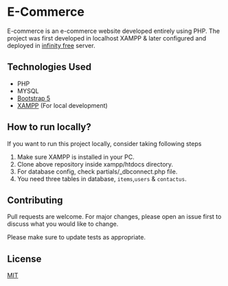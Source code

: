# E-Commerce

E-commerce is an e-commerce website developed entirely using PHP. The project was first developed in localhost XAMPP & later configured and deployed in [infinity free](https://www.infinityfree.com/) server.

## Technologies Used

* PHP
* MYSQL
* [Bootstrap 5](https://getbootstrap.com/)
* [XAMPP](https://www.apachefriends.org/) (For local development)


## How to run locally?
If you want to run this project locally, consider taking following steps

1. Make sure XAMPP is installed in your PC.
2. Clone above repository inside xampp/htdocs directory.
3. For database config, check partials/_dbconnect.php file.
4. You need three tables in database, `items`,`users` & `contactus`.


## Contributing

Pull requests are welcome. For major changes, please open an issue first
to discuss what you would like to change.

Please make sure to update tests as appropriate.

## License

[MIT](https://choosealicense.com/licenses/mit/)
